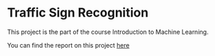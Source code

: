 # Traffic Sign Recognition 

This project is the part of the course Introduction to Machine Learning.

You can find the report on this project [here](https://docdro.id/VUmwdyW)
